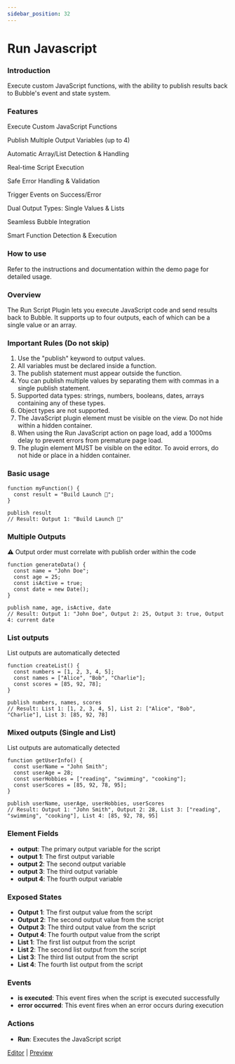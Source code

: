 ```yaml
---
sidebar_position: 32
---
```


# Run Javascript

### Introduction
Execute custom JavaScript functions, with the ability to publish results back to Bubble's event and state system.

### Features
Execute Custom JavaScript Functions

Publish Multiple Output Variables (up to 4)

Automatic Array/List Detection & Handling

Real-time Script Execution

Safe Error Handling & Validation

Trigger Events on Success/Error

Dual Output Types: Single Values & Lists

Seamless Bubble Integration

Smart Function Detection & Execution

### How to use
Refer to the instructions and documentation within the demo page for detailed usage.

### Overview
The Run Script Plugin lets you execute JavaScript code and send results back to Bubble. It supports up to four outputs, each of which can be a single value or an array.

### Important Rules (Do not skip)
1. Use the "publish" keyword to output values.
2. All variables must be declared inside a function.
3. The publish statement must appear outside the function.
4. You can publish multiple values by separating them with commas in a single publish statement.
5. Supported data types: strings, numbers, booleans, dates, arrays containing any of these types.
6. Object types are not supported.
7. The JavaScript plugin element must be visible on the view. Do not hide within a hidden container.
8. When using the Run JavaScript action on page load, add a 1000ms delay to prevent errors from premature page load.
9. The plugin element MUST be visible on the editor. To avoid errors, do not hide or place in a hidden container.

### Basic usage
```
function myFunction() {
  const result = "Build Launch 🚀";
}

publish result
// Result: Output 1: "Build Launch 🚀"
```

### Multiple Outputs
⚠️ Output order must correlate with publish order within the code
```
function generateData() {
  const name = "John Doe";
  const age = 25;
  const isActive = true;
  const date = new Date();
}

publish name, age, isActive, date
// Result: Output 1: "John Doe", Output 2: 25, Output 3: true, Output 4: current date
```

### List outputs
List outputs are automatically detected
```
function createList() {
  const numbers = [1, 2, 3, 4, 5];
  const names = ["Alice", "Bob", "Charlie"];
  const scores = [85, 92, 78];
}

publish numbers, names, scores
// Result: List 1: [1, 2, 3, 4, 5], List 2: ["Alice", "Bob", "Charlie"], List 3: [85, 92, 78]
```

### Mixed outputs (Single and List)
List outputs are automatically detected
```
function getUserInfo() {
  const userName = "John Smith";
  const userAge = 28;
  const userHobbies = ["reading", "swimming", "cooking"];
  const userScores = [85, 92, 78, 95];
}

publish userName, userAge, userHobbies, userScores
// Result: Output 1: "John Smith", Output 2: 28, List 3: ["reading", "swimming", "cooking"], List 4: [85, 92, 78, 95]
```

### Element Fields
- **output**: The primary output variable for the script
- **output 1**: The first output variable
- **output 2**: The second output variable
- **output 3**: The third output variable
- **output 4**: The fourth output variable

### Exposed States
- **Output 1**: The first output value from the script
- **Output 2**: The second output value from the script
- **Output 3**: The third output value from the script
- **Output 4**: The fourth output value from the script
- **List 1**: The first list output from the script
- **List 2**: The second list output from the script
- **List 3**: The third list output from the script
- **List 4**: The fourth list output from the script

### Events
- **is executed**: This event fires when the script is executed successfully
- **error occurred**: This event fires when an error occurs during execution

### Actions
- **Run**: Executes the JavaScript script

[Editor](https://bubble.io/page?id=mobile-plugins&test_plugin=1753745727501x588650109008347100_current&tab=Design&name=java-script&type=page&elements=bTLMn) | [Preview](https://mobile-plugins.bubbleapps.io/version-test/api/1.1/mobile/preview?debug_mode=true&preview_view=java-script)